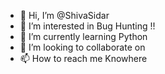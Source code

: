 - 👋 Hi, I’m @ShivaSidar
- 👀 I’m interested in Bug Hunting !!
- 🌱 I’m currently learning Python
- 💞️ I’m looking to collaborate on 
- 📫 How to reach me Knowhere

<!---
ShivaSidar/ShivaSidar is a ✨ special ✨ repository because its `README.md` (this file) appears on your GitHub profile.
You can click the Preview link to take a look at your changes.
--->
